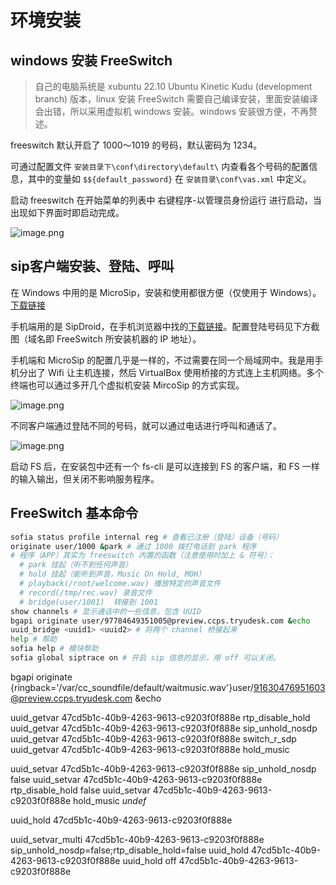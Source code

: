 # 环境安装

## windows 安装 FreeSwitch

> 自己的电脑系统是 xubuntu 22.10 Ubuntu Kinetic Kudu (development branch) 版本，linux 安装 FreeSwitch 需要自己编译安装，里面安装编译会出错，所以采用虚拟机 windows 安装。windows 安装很方便，不再赘述。

freeswitch 默认开启了 1000～1019 的号码，默认密码为 1234。

可通过配置文件 `安装目录下\conf\directory\default\` 内查看各个号码的配置信息，其中的变量如 `$${default_password}` 在 `安装目录\conf\vas.xml` 中定义。

启动 freeswitch 在开始菜单的列表中 右键程序-以管理员身份运行 进行启动，当出现如下界面时即启动完成。

![image.png](https://upload-images.jianshu.io/upload_images/3491218-cc8a5a400cd2177d.png?imageMogr2/auto-orient/strip%7CimageView2/2/w/960)


## sip客户端安装、登陆、呼叫

在 Windows 中用的是 MicroSip，安装和使用都很方便（仅使用于 Windows）。[下载链接](https://www.microsip.org/downloads)

手机端用的是 SipDroid，在手机浏览器中找的[下载链接](https://m.shouji.com.cn/down/20093.html)。配置登陆号码见下方截图（域名即 FreeSwitch 所安装机器的 IP 地址）。

手机端和 MicroSip 的配置几乎是一样的，不过需要在同一个局域网中。我是用手机分出了 Wifi 让主机连接，然后 VirtualBox 使用桥接的方式连上主机网络。多个终端也可以通过多开几个虚拟机安装 MircoSip 的方式实现。

![image.png](https://upload-images.jianshu.io/upload_images/3491218-2369fc91da6391de.png?imageMogr2/auto-orient/strip%7CimageView2/2/w/1240)

不同客户端通过登陆不同的号码，就可以通过电话进行呼叫和通话了。

![image.png](https://upload-images.jianshu.io/upload_images/3491218-918892f3d1163ea1.png?imageMogr2/auto-orient/strip%7CimageView2/2/w/1240)

启动 FS 后，在安装包中还有一个 fs-cli 是可以连接到 FS 的客户端，和 FS 一样的输入输出，但关闭不影响服务程序。

## FreeSwitch 基本命令

```sh
sofia status profile internal reg # 查看已注册（登陆）设备（号码）
originate user/1000 &park # 通过 1000 拨打电话到 park 程序
# 程序（APP）其实为 freeswitch 内置的函数（注意使用时加上 & 符号）：
  # park 挂起（听不到任何声音）
  # hold 挂起（能听到声音，Music On Hold, MOH）
  # playback(/root/welcome.wav) 播放特定的声音文件
  # record(/tmp/rec.wav) 录音文件
  # bridge(user/1001)  转接到 1001
show channels # 显示通话中的一些信息，包含 UUID
bgapi originate user/97784649351005@preview.ccps.tryudesk.com &echo
uuid_bridge <uuid1> <uuid2> # 将两个 channel 桥接起来
help # 帮助
sofia help # 模块帮助
sofia global siptrace on # 开启 sip 信息的显示，用 off 可以关闭。
```

bgapi originate {ringback=\'/var/cc_soundfile/default/waitmusic.wav\'}user/91630476951603@preview.ccps.tryudesk.com &echo

uuid_getvar 47cd5b1c-40b9-4263-9613-c9203f0f888e rtp_disable_hold
uuid_getvar 47cd5b1c-40b9-4263-9613-c9203f0f888e sip_unhold_nosdp
uuid_getvar 47cd5b1c-40b9-4263-9613-c9203f0f888e switch_r_sdp
uuid_getvar 47cd5b1c-40b9-4263-9613-c9203f0f888e hold_music

uuid_setvar 47cd5b1c-40b9-4263-9613-c9203f0f888e sip_unhold_nosdp false
uuid_setvar 47cd5b1c-40b9-4263-9613-c9203f0f888e rtp_disable_hold false
uuid_setvar 47cd5b1c-40b9-4263-9613-c9203f0f888e hold_music _undef_

uuid_hold 47cd5b1c-40b9-4263-9613-c9203f0f888e

uuid_setvar_multi 47cd5b1c-40b9-4263-9613-c9203f0f888e sip_unhold_nosdp=false;rtp_disable_hold=false
uuid_hold  47cd5b1c-40b9-4263-9613-c9203f0f888e
uuid_hold off 47cd5b1c-40b9-4263-9613-c9203f0f888e

